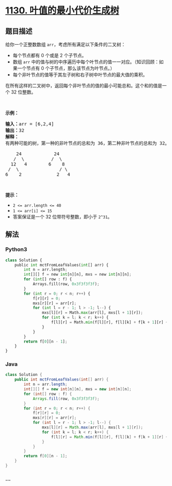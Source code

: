 # [1130. 叶值的最小代价生成树](https://leetcode-cn.com/problems/minimum-cost-tree-from-leaf-values)



## 题目描述

<!-- 这里写题目描述 -->

<p>给你一个正整数数组&nbsp;<code>arr</code>，考虑所有满足以下条件的二叉树：</p>

<ul>
	<li>每个节点都有 0 个或是 2 个子节点。</li>
	<li>数组&nbsp;<code>arr</code>&nbsp;中的值与树的中序遍历中每个叶节点的值一一对应。（知识回顾：如果一个节点有 0 个子节点，那么该节点为叶节点。）</li>
	<li>每个非叶节点的值等于其左子树和右子树中叶节点的最大值的乘积。</li>
</ul>

<p>在所有这样的二叉树中，返回每个非叶节点的值的最小可能总和。这个和的值是一个&nbsp;32 位整数。</p>

<p>&nbsp;</p>

<p><strong>示例：</strong></p>

<pre><strong>输入：</strong>arr = [6,2,4]
<strong>输出：</strong>32
<strong>解释：</strong>
有两种可能的树，第一种的非叶节点的总和为 36，第二种非叶节点的总和为 32。

    24            24
   /  \          /  \
  12   4        6    8
 /  \               / \
6    2             2   4</pre>

<p>&nbsp;</p>

<p><strong>提示：</strong></p>

<ul>
	<li><code>2 &lt;= arr.length &lt;= 40</code></li>
	<li><code>1 &lt;= arr[i] &lt;= 15</code></li>
	<li>答案保证是一个 32 位带符号整数，即小于&nbsp;<code>2^31</code>。</li>
</ul>


## 解法

<!-- 这里可写通用的实现逻辑 -->

<!-- tabs:start -->

### **Python3**

<!-- 这里可写当前语言的特殊实现逻辑 -->

```python
class Solution {
    public int mctFromLeafValues(int[] arr) {
        int n = arr.length;
        int[][] f = new int[n][n], mxs = new int[n][n];
        for (int[] row : f) {
            Arrays.fill(row, 0x3f3f3f3f);
        }
        for (int r = 0; r < n; r++) {
            f[r][r] = 0;
            mxs[r][r] = arr[r];
            for (int l = r - 1; l > -1; l--) {
                mxs[l][r] = Math.max(arr[l], mxs[l + 1][r]);
                for (int k = l; k < r; k++) {
                    f[l][r] = Math.min(f[l][r], f[l][k] + f[k + 1][r] + mxs[l][k] * mxs[k + 1][r]);
                }
            }
        }
        return f[0][n - 1];
    }
}
```

### **Java**

<!-- 这里可写当前语言的特殊实现逻辑 -->

```java
class Solution {
    public int mctFromLeafValues(int[] arr) {
        int n = arr.length;
        int[][] f = new int[n][n], mxs = new int[n][n];
        for (int[] row : f) {
            Arrays.fill(row, 0x3f3f3f3f);
        }
        for (int r = 0; r < n; r++) {
            f[r][r] = 0;
            mxs[r][r] = arr[r];
            for (int l = r - 1; l > -1; l--) {
                mxs[l][r] = Math.max(arr[l], mxs[l + 1][r]);
                for (int k = l; k < r; k++) {
                    f[l][r] = Math.min(f[l][r], f[l][k] + f[k + 1][r] + mxs[l][k] * mxs[k + 1][r]);
                }
            }
        }
        return f[0][n - 1];
    }
}
```

### **...**

```

```

<!-- tabs:end -->
